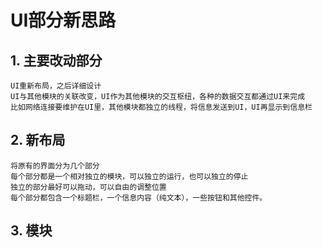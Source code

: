 # UI部分新思路

## 1. 主要改动部分

    UI重新布局，之后详细设计
    UI与其他模块的关联改变，UI作为其他模块的交互枢纽，各种的数据交互都通过UI来完成
    比如网络连接要维护在UI里，其他模块都独立的线程，将信息发送到UI，UI再显示到信息栏

## 2. 新布局

    将原有的界面分为几个部分
    每个部分都是一个相对独立的模块，可以独立的运行，也可以独立的停止
    独立的部分最好可以拖动，可以自由的调整位置
    每个部分都包含一个标题栏，一个信息内容（纯文本），一些按钮和其他控件。

## 3. 模块
